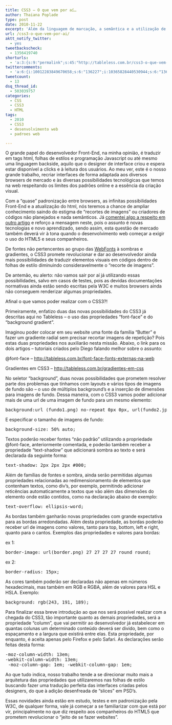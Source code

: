 ```yaml
---
title: CSS3 – O que vem por aí…
author: Thaiana Poplade
type: post
date: 2010-11-22
excerpt: 'Além da linguagem de marcação, a semântica e a utilização de bibliotecas Javascript no desenvolvimento HTML5, as folhas de estilo também serão reestruturadas para atender as diversas possibilidades que os novos padrões permitirão. Portanto, com vocês: o CSS3.'
url: /css3-o-que-vem-por-ai/
aktt_notify_twitter:
  - yes
tweetbackscheck:
  - 1356419740
shorturls:
  - 'a:3:{s:9:"permalink";s:45:"http://tableless.com.br/css3-o-que-vem-por-ai";s:7:"tinyurl";s:26:"http://tinyurl.com/3kz68rr";s:4:"isgd";s:19:"http://is.gd/NDOjx6";}'
twittercomments:
  - 'a:6:{i:10012283849670658;s:6:"136227";i:10365828440530944;s:6:"136246";i:12480490867007488;s:6:"136274";i:11459776504397824;s:7:"retweet";i:10366813237940224;s:7:"retweet";i:10120186254336000;s:7:"retweet";}'
tweetcount:
  - 13
dsq_thread_id:
  - 503039757
categories:
  - CSS
  - CSS3
  - HTML
tags:
  - 2010
  - CSS3
  - desenvolvimento web
  - padroes web

---
```

O grande papel do desenvolvedor Front-End, na minha opinião, é traduzir em tags html, folhas de estilos e programação Javascript ou até mesmo uma linguagem backside, aquilo que o designer de interface criou e espera estar disponível a clicks e à leitura dos usuários. Ao meu ver, este é o nosso grande trabalho, recriar interfaces de forma adaptada aos diversos browsers de mercado e às diversas possibilidades tecnológicas que temos na web respeitando os limites dos padrões online e a essência da criação visual.

Com a “quase” padronização entre browsers, as infinitas possibilidades Front-End e a atualização do html, nós teremos a chance de ampliar conhecimento saindo do estigma de “recortes de imagens” ou criadores de códigos não planejados e nada semânticos. Já <a href="http://tableless.com.br/afinal-o-que-muda-com-o-html-5" target="_blank">comentei algo a respeito em outro artigo</a> e reforço a mensagem neste, pois o assunto é novas tecnologias e novo aprendizado, sendo assim, esta questão de mercado também deverá vir à tona quando o desenvolvimento web começar a exigir o uso do HTML5 e seus companheiros.

De fontes não pertencentes ao grupo das <a href="http://www.w3.org/TR/WD-font/" target="_blank">WebFonts</a> à sombras e gradientes, o CSS3 promete revolucionar e dar ao desenvolvedor ainda mais possibilidades de traduzir elementos visuais em códigos dentro de folhas de estilo diminuindo consideravelmente o “recorte de imagens”.

De antemão, eu alerto: não vamos sair por aí já utilizando essas possibilidades, salvo em casos de testes, pois as devidas documentações normativas ainda estão sendo escritas pela W3C e muitos browsers ainda não conseguem renderizar algumas propriedades.

Afinal o que vamos poder realizar com o CSS3?!

Primeiramente, enfatizo duas das novas possibilidades do CSS3 já descritas aqui no Tableless &#8211; o uso das propriedades “font-face” e do “background gradient”.
  
Imaginou poder colocar em seu website uma fonte da família “Butter” e fazer um gradiente radial sem precisar recortar imagens de repetição? Pois estas duas propriedades nos auxiliarão nesta missão. Abaixo, o link para os dois artigos &#8211; tutoriais criados pelo Diego falando melhor sobre o assunto:

@font-face &#8211; <a href="http://tableless.com.br/font-face-fonts-externas-na-web" target="_blank">http://tableless.com.br/font-face-fonts-externas-na-web</a>
  
Gradientes em CSS3 &#8211; <a href="http://tableless.com.br/gradientes-em-css" target="_blank">http://tableless.com.br/gradientes-em-css</a>

<a href="http://tableless.com.br/gradientes-em-css" target="_blank"></a>No seletor “background”, duas novas possibilidades que prometem resolver parte dos problemas que tínhamos com layouts e vários tipos de imagens de fundo são &#8211; o uso de múltiplos background’s e a inserção de dimensões para imagens de fundo. Dessa maneira, com o CSS3 vamos poder adicionar mais de uma url de uma imagem de fundo para um mesmo elemento:

<pre lang="css" line="1">background:url (fundo1.png) no-repeat 0px 0px, url(fundo2.jpg) repeat-x 0px 0px;</pre>

E especificar o tamanho de imagens de fundo:

<pre lang="css" line="1">background-size: 50% auto;</pre>

Textos poderão receber fontes “não padrão” utilizando a propriedade @font-face, anteriormente comentada, e poderão também receber a propriedade “text-shadow” que adicionará sombra ao texto e será declarada da seguinte forma:

<pre lang="css" line="1">text-shadow: 2px 2px 2px #000;</pre>

Além de famílias de fontes e sombra, ainda serão permitidas algumas propriedades relacionadas ao redimensionamento de elementos que contenham textos, como div’s, por exemplo, permitindo adicionar reticências automaticamente a textos que vão além das dimensões do elemento onde estão contidos, como na declaração abaixo de exemplo:

<pre lang="css" line="1">text-overflow: ellipsis-word;</pre>

As bordas também ganharão novas propriedades com grande expectativa para as bordas arredondadas. Além desta propriedade, as bordas poderão receber url de imagens como valores, tanto para top, bottom, left e right, quanto para o cantos. Exemplos das propriedades e valores para bordas:
  
ex 1:

<pre lang="css" line="1">border-image: url(border.png) 27 27 27 27 round round;</pre>

ex 2:

<pre lang="css" line="1">border-radius: 15px;</pre>

As cores também poderão ser declaradas não apenas em números hexadecimais, mas também em RGB e RGBA, além de valores para HSL e HSLA. Exemplo:

<pre lang="css" line="1">background: rgb(243, 191, 189);</pre>

Para finalizar essa breve introdução ao que nos será possível realizar com a chegada do CSS3, tão importante quanto as demais propriedades, será a propriedade “column”, que vai permitir ao desenvolvedor já estabelecer em quantas colunas um determinado conteúdo deverá ser divido, bem como o espaçamento e a largura que existirá entre elas. Esta propriedade, por enquanto, é aceita apenas pelo Firefox e pelo Safari. As declarações serão feitas desta forma:

<pre lang="css" line="1">-moz-column-width: 13em;
-webkit-column-width: 13em;
 -moz-column-gap: 1em; -webkit-column-gap: 1em;</pre>

Ao que tudo indica, nosso trabalho tende a se direcionar muito mais a arquitetura das propriedades que utilizaremos nas folhas de estilo buscando fazer uma tradução perfeita das interfaces criadas pelos designers, do que à adição desenfreada de “slices” em PSD’s.
  
Essas novidades ainda estão em estudo, testes e em padronização pela W3C, de qualquer forma, vale já começar a se familiarizar com que está por vir, principalmente no que diz respeito aos companheiros do HTML5 que prometem revolucionar o “jeito de se fazer websites”.